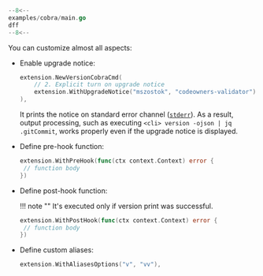 ```go hl_lines="19-20"
--8<--
examples/cobra/main.go
dff
--8<--
```

You can customize almost all aspects:

- Enable upgrade notice:

    ```go
    extension.NewVersionCobraCmd(
        // 2. Explicit turn on upgrade notice
        extension.WithUpgradeNotice("mszostok", "codeowners-validator"),
    ),
    ```
    It prints the notice on standard error channel ([`stderr`](https://en.wikipedia.org/wiki/Standard_streams#Standard_error_(stderr))). As a result, output processing, such as executing `<cli> version -ojson | jq .gitCommit`, works properly even if the upgrade notice is displayed.

- Define pre-hook function:

    ```go
    extension.WithPreHook(func(ctx context.Context) error {
     // function body
    })
    ```

- Define post-hook function:

    !!! note ""
         It's executed only if version print was successful.

    ```go
    extension.WithPostHook(func(ctx context.Context) error {
     // function body
    })
    ```

- Define custom aliases:

    ```go
    extension.WithAliasesOptions("v", "vv"),
    ```
